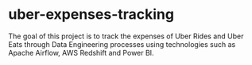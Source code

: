 # uber-expenses-tracking
The goal of this project is to track the expenses of Uber Rides and Uber Eats through Data Engineering processes using technologies such as Apache Airflow, AWS Redshift and Power BI.
